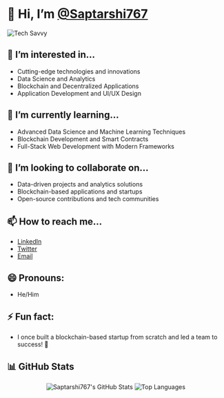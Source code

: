 # 👋 Hi, I’m [@Saptarshi767](https://github.com/Saptarshi767)

![Tech Savvy](https://user-images.githubusercontent.com/74038190/225813708-98b745f2-7d22-48cf-9150-083f1b00d6c9.gif) <!-- Add your Google Drive GIF link here -->

## 👀 I’m interested in...
- Cutting-edge technologies and innovations
- Data Science and Analytics
- Blockchain and Decentralized Applications
- Application Development and UI/UX Design

## 🌱 I’m currently learning...
- Advanced Data Science and Machine Learning Techniques
- Blockchain Development and Smart Contracts
- Full-Stack Web Development with Modern Frameworks

## 💞️ I’m looking to collaborate on...
- Data-driven projects and analytics solutions
- Blockchain-based applications and startups
- Open-source contributions and tech communities

## 📫 How to reach me...
- [LinkedIn](https://www.linkedin.com/in/saptarshi767)
- [Twitter](https://x.com/SaptarshiM_?t=DxYGijThZbIwPCCgbwp8Gw&s=09) <!-- Replace with your actual Twitter profile if available -->
- [Email](mailto:saptarshimahapatra007@gmail.com) <!-- Replace with your actual email address -->

## 😄 Pronouns:
- He/Him

## ⚡ Fun fact:
- I once built a blockchain-based startup from scratch and led a team to success! 🚀

## 📊 GitHub Stats

<p align="center">
  <img src="https://github-readme-stats.vercel.app/api?username=Saptarshi767&show_icons=true&hide_title=true&hide_border=true&count_private=true&theme=radical" alt="Saptarshi767's GitHub Stats" />
  <img src="https://github-readme-stats.vercel.app/api/top-langs/?username=Saptarshi767&layout=compact&hide_border=true&theme=radical" alt="Top Languages" />
</p>

<!---
Saptarshi767/Saptarshi767 is a ✨ special ✨ repository because its `README.md` (this file) appears on your GitHub profile.
You can click the Preview link to take a look at your changes.
--->
